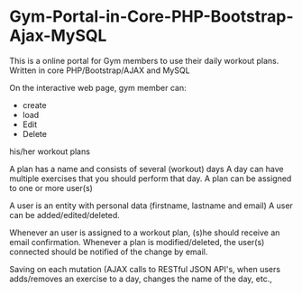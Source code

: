 # Gym-Portal-in-Core-PHP-Bootstrap-Ajax-MySQL
This is a online portal for Gym members to use their daily workout plans. Written in core PHP/Bootstrap/AJAX and MySQL

On the interactive web page, gym member can:
- create
- load
- Edit
- Delete

his/her workout plans

A plan has a name and consists of several (workout) days
A day can have multiple exercises that you should perform that day.
A plan can be assigned to one or more user(s)

A user is an entity with personal data (firstname, lastname and email)
A user can be added/edited/deleted.

Whenever an user is assigned to a workout plan, (s)he should receive an email confirmation.
Whenever a plan is modified/deleted, the user(s) connected should be notified of the change by email.

Saving on each mutation (AJAX calls to RESTful JSON API's, when users adds/removes an exercise to a day, changes the name of the day, etc.,

